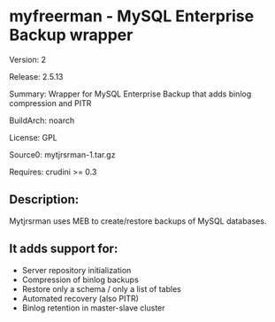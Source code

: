 # myfreerman - MySQL Enterprise Backup wrapper

Version: 2

Release: 2.5.13

Summary: Wrapper for MySQL Enterprise Backup that adds binlog compression and PITR


BuildArch: noarch

License: GPL

Source0: mytjrsrman-1.tar.gz

Requires: crudini >= 0.3


## Description:
Mytjrsrman uses MEB to create/restore backups of MySQL databases.

## It adds support for:
- Server repository initialization
- Compression of binlog backups
- Restore only a schema / only a list of tables
- Automated recovery (also PITR)
- Binlog retention in master-slave cluster
